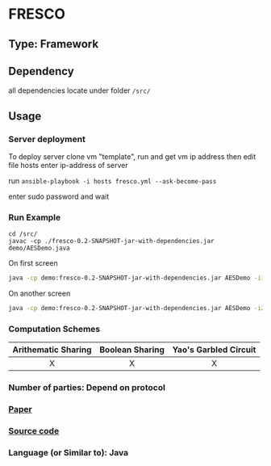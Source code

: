 # FRESCO 

## Type: Framework

## Dependency

all dependencies locate under folder `/src/`

## Usage

### Server deployment

To deploy server clone vm "template", run and get vm ip address then edit file hosts enter ip-address of server

run 
`ansible-playbook -i hosts fresco.yml --ask-become-pass`

enter sudo password and wait


### Run Example

```/bin/sh
cd /src/
javac -cp ./fresco-0.2-SNAPSHOT-jar-with-dependencies.jar demo/AESDemo.java 
```

On first screen

```sh
java -cp demo:fresco-0.2-SNAPSHOT-jar-with-dependencies.jar AESDemo -i1 -s dummy -p1:localhost:9292 -p2:localhost:9994 -in 000102030405060708090a0b0c0d0e0f
````

On another screen

```sh
java -cp demo:fresco-0.2-SNAPSHOT-jar-with-dependencies.jar AESDemo -i2 -s dummy -p1:localhost:9292 -p2:localhost:9994 -in 000102030405060708090a0b0c0d0e0f
```

### Computation Schemes

| Arithematic Sharing | Boolean Sharing |  Yao's Garbled Circuit |
| :-----------------: | :-------------: | :--------------------: |
|         X           |        X        |           X            |

### Number of parties: Depend on protocol

### [Paper](http://fresco.readthedocs.io/en/latest/litterature.html)

### [Source code](https://github.com/aicis/fresco/)

### Language (or Similar to): Java